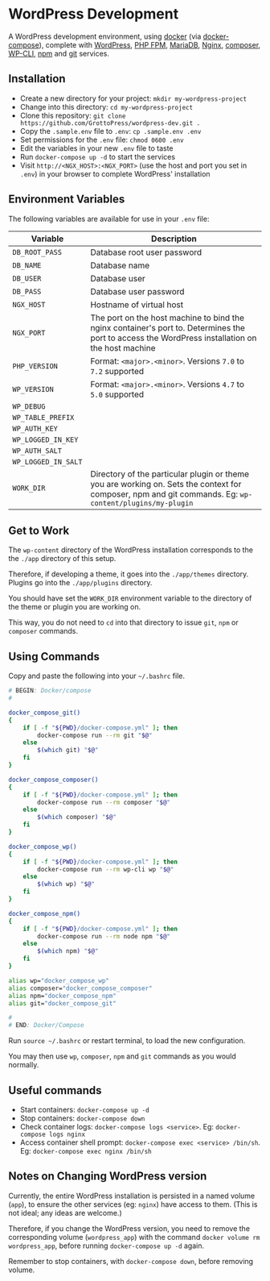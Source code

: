 # WordPress Development

A WordPress development environment, using [docker](https://www.docker.com) (via [docker-compose](https://docs.docker.com/compose/)), complete with [WordPress](https://wordpress.org), [PHP FPM](https://php-fpm.org), [MariaDB](https://mariadb.org), [Nginx](https://nginx.org), [composer](https://getcomposer.org), [WP-CLI](https://wp-cli.org), [npm](https://www.npmjs.com) and [git](https://git-scm.com) services.

## Installation

- Create a new directory for your project: `mkdir my-wordpress-project`
- Change into this directory: `cd my-wordpress-project`
- Clone this repository: `git clone https://github.com/GrottoPress/wordpress-dev.git .`
- Copy the `.sample.env` file to `.env`: `cp .sample.env .env`
- Set permissions for the `.env` file: `chmod 0600 .env`
- Edit the variables in your new `.env` file to taste
- Run `docker-compose up -d` to start the services
- Visit `http://<NGX_HOST>:<NGX_PORT>` (use the host and port you set in `.env`) in your browser to complete WordPress' installation

## Environment Variables

The following variables are available for use in your `.env` file:

| Variable            | Description                          |
|---------------------|--------------------------------------|
| `DB_ROOT_PASS`      | Database root user password          |
| `DB_NAME`           | Database name                        |
| `DB_USER`           | Database user                        |
| `DB_PASS`           | Database user password               |
| `NGX_HOST`          | Hostname of virtual host             |
| `NGX_PORT`          | The port on the host machine to bind the nginx container's port to. Determines the port to access the WordPress installation on the host machine |
| `PHP_VERSION`       | Format: `<major>.<minor>`. Versions `7.0` to `7.2` supported |
| `WP_VERSION`        | Format: `<major>.<minor>`. Versions `4.7` to `5.0` supported |
| `WP_DEBUG`          |  |
| `WP_TABLE_PREFIX`   |  |
| `WP_AUTH_KEY`       |  |
| `WP_LOGGED_IN_KEY`  |  |
| `WP_AUTH_SALT`      |  |
| `WP_LOGGED_IN_SALT` |  |
| `WORK_DIR`          | Directory of the particular plugin or theme you are working on. Sets the context for composer, npm and git commands. Eg: `wp-content/plugins/my-plugin` |

## Get to Work

The `wp-content` directory of the WordPress installation corresponds to the the `./app` directory of this setup.

Therefore, if developing a theme, it goes into the `./app/themes` directory. Plugins go into the `./app/plugins` directory.

You should have set the `WORK_DIR` environment variable to the directory of the theme or plugin you are working on.

This way, you do not need to `cd` into that directory to issue `git`, `npm` or `composer` commands.

## Using Commands

Copy and paste the following into your `~/.bashrc` file.

```bash
# BEGIN: Docker/compose
#

docker_compose_git()
{
    if [ -f "${PWD}/docker-compose.yml" ]; then
        docker-compose run --rm git "$@"
    else
        $(which git) "$@"
    fi
}

docker_compose_composer()
{
    if [ -f "${PWD}/docker-compose.yml" ]; then
        docker-compose run --rm composer "$@"
    else
        $(which composer) "$@"
    fi
}

docker_compose_wp()
{
    if [ -f "${PWD}/docker-compose.yml" ]; then
        docker-compose run --rm wp-cli wp "$@"
    else
        $(which wp) "$@"
    fi
}

docker_compose_npm()
{
    if [ -f "${PWD}/docker-compose.yml" ]; then
        docker-compose run --rm node npm "$@"
    else
        $(which npm) "$@"
    fi
}

alias wp="docker_compose_wp"
alias composer="docker_compose_composer"
alias npm="docker_compose_npm"
alias git="docker_compose_git"

#
# END: Docker/Compose
```
Run `source ~/.bashrc` or restart terminal, to load the new configuration.

You may then use `wp`, `composer`, `npm` and `git` commands as you would normally.

## Useful commands

- Start containers: `docker-compose up -d`
- Stop containers: `docker-compose down`
- Check container logs: `docker-compose logs <service>`. Eg: `docker-compose logs nginx`
- Access container shell prompt: `docker-compose exec <service> /bin/sh`. Eg: `docker-compose exec nginx /bin/sh`

## Notes on Changing WordPress version

Currently, the entire WordPress installation is persisted in a named volume (`app`), to ensure the other services (eg: `nginx`) have access to them. (This is not ideal; any ideas are welcome.)

Therefore, if you change the WordPress version, you need to remove the corresponding volume (`wordpress_app`) with the command `docker volume rm wordpress_app`, before running `docker-compose up -d` again.

Remember to stop containers, with `docker-compose down`, before removing volume.
